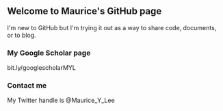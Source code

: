 ## Welcome to Maurice's GitHub page

I'm new to GitHub but I'm trying it out as a way to share code, documents, or to blog.

### My Google Scholar page
bit.ly/googlescholarMYL

### Contact me
My Twitter handle is @Maurice_Y_Lee
